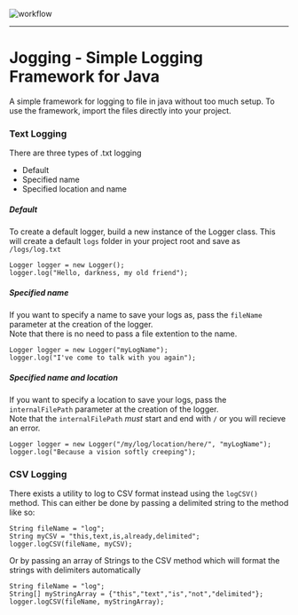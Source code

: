 ![workflow](https://github.com/S010MON/simple-logging-framework/actions/workflows/linux.yml/badge.svg)

--------------------------------------------------------------------------------------

# Jogging - Simple Logging Framework for Java

A simple framework for logging to file in java without too much setup.  To use the framework, import the files directly into your project.

### Text Logging
There are three types of .txt logging
- Default
- Specified name
- Specified location and name

##### Default
To create a default logger, build a new instance of the Logger class.
This will create a default `logs` folder in your project root and save as `/logs/log.txt`

    Logger logger = new Logger();
    logger.log("Hello, darkness, my old friend");

##### Specified name
If you want to specify a name to save your logs as, pass the `fileName` parameter at the creation of the logger.  
Note that there is no need to pass a file extention to the name. 

    Logger logger = new Logger("myLogName");
    logger.log("I've come to talk with you again");
    
##### Specified name and location
If you want to specify a location to save your logs, pass the `internalFilePath` parameter at the creation of the logger.  
Note that the `internalFilePath` *must* start and end with `/` or you will recieve an error.

    Logger logger = new Logger("/my/log/location/here/", "myLogName");
    logger.log("Because a vision softly creeping");

### CSV Logging
There exists a utility to log to CSV format instead using the `logCSV()` method.  This can either be done by passing a delimited string to the method like so:

    String fileName = "log";
    String myCSV = "this,text,is,already,delimited";
    logger.logCSV(fileName, myCSV);
    
 Or by passing an array of Strings to the CSV method which will format the strings with delimiters automatically
 
    String fileName = "log";
    String[] myStringArray = {"this","text","is","not","delimited"};
    logger.logCSV(fileName, myStringArray);
    

